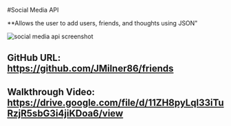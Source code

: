 #Social Media API

**Allows the user to add users, friends, and thoughts using JSON" 

![social media api screenshot](https://user-images.githubusercontent.com/95893374/171933707-923e9561-e24c-4221-8ca8-c555a9662d3f.png)



## GitHub URL: https://github.com/JMilner86/friends
## Walkthrough Video: https://drive.google.com/file/d/11ZH8pyLql33iTuRzjR5sbG3i4jiKDoa6/view
